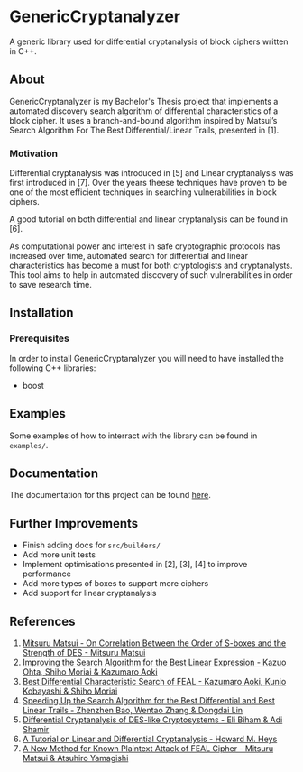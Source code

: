# GenericCryptanalyzer
A generic library used for differential cryptanalysis of block ciphers written in C++.

## About
GenericCryptanalyzer is my Bachelor's Thesis project that implements a automated discovery search algorithm of differential characteristics of a block cipher. It uses a branch-and-bound algorithm inspired by Matsui’s Search Algorithm For The Best Differential/Linear Trails, presented in [1].

### Motivation
Differential cryptanalysis was introduced in [5] and Linear cryptanalysis was first introduced in [7]. Over the years theese techniques have proven to be one of the most efficient techniques in searching vulnerabilities in block ciphers.

A good tutorial on both differential and linear cryptanalysis can be found in [6].

As computational power and interest in safe cryptographic protocols has increased over time, automated search for differential and linear characteristics has become a must for both cryptologists and cryptanalysts. This tool aims to help in automated discovery of such vulnerabilities in order to save research time.

## Installation
### Prerequisites
In order to install GenericCryptanalyzer you will need to have installed the following C++ libraries:
* boost

## Examples
Some examples of how to interract with the library can be found in `examples/`.

## Documentation
The documentation for this project can be found [here](https://gabitulba.github.io/GenericCryptanalyzer/).

## Further Improvements
* Finish adding docs for `src/builders/`
* Add more unit tests
* Implement optimisations presented in [2], [3], [4] to improve performance
* Add more types of boxes to support more ciphers
* Add support for linear cryptanalysis

## References
1. [Mitsuru Matsui - On Correlation Between the Order of S-boxes and the Strength of DES - Mitsuru Matsui](https://link.springer.com/content/pdf/10.1007/BFb0053451.pdf)
2. [Improving the Search Algorithm for the Best Linear Expression - Kazuo Ohta, Shiho Moriai & Kazumaro Aoki ](https://link.springer.com/chapter/10.1007/3-540-44750-4_13)
3. [Best Differential Characteristic Search of FEAL - Kazumaro Aoki, Kunio Kobayashi & Shiho Moriai](https://link.springer.com/chapter/10.1007/BFb0052333)
4. [Speeding Up the Search Algorithm for the Best Differential and Best Linear Trails - Zhenzhen Bao, Wentao Zhang & Dongdai Lin](https://www.researchgate.net/publication/301982433_Speeding_Up_the_Search_Algorithm_for_the_Best_Differential_and_Best_Linear_Trails)
5. [Differential Cryptanalysis of DES-like Cryptosystems - Eli Biham & Adi Shamir](https://link.springer.com/article/10.1007/BF00630563)
6. [A Tutorial on Linear and Differential Cryptanalysis - Howard M. Heys](https://ioactive.com/wp-content/uploads/2015/07/ldc_tutorial.pdf)
7. [A New Method for Known Plaintext Attack of FEAL Cipher - Mitsuru Matsui & Atsuhiro Yamagishi](https://link.springer.com/content/pdf/10.1007/3-540-47555-9_7.pdf)
